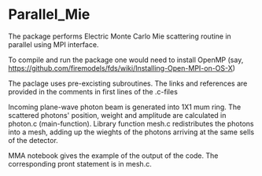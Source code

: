 # Parallel_Mie
The package performs Electric Monte Carlo Mie scattering routine in parallel using MPI interface.

To compile and run the package one would need to install OpenMP (say, https://github.com/firemodels/fds/wiki/Installing-Open-MPI-on-OS-X)

The paclage uses pre-excisting subroutines. The links and references are provided in the comments in first lines of the .c-files

Incoming plane-wave photon beam is generated into 1X1 mum ring. The scattered photons' position, weight and amplitude are calculated in photon.c (main-function). Library function mesh.c redistributes the photons into a mesh, adding up the wieghts of the photons arriving at the same sells of the detector.

MMA notebook gives the example of the output of the code. The corresponding pront statement is in mesh.c.
